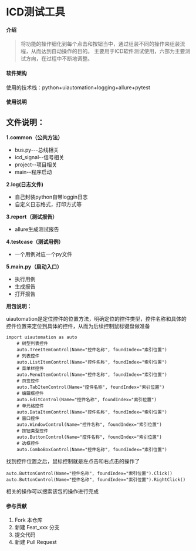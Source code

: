 # ICD测试工具

#### 介绍
> 将功能的操作细化到每个点击和按钮当中，通过组装不同的操作来组装流程，从而达到自动操作的目的。
主要用于ICD软件测试使用，六部为主要测试方向，在过程中不断地调整。

#### 软件架构
使用的技术栈：python+uiautomation+logging+allure+pytest

#### 使用说明
## 文件说明：
**1.common（公共方法）**
- bus.py---总线相关
- icd_signal--信号相关
- project--项目相关
- main--程序启动

**2.log(日志文件)**
- 自己封装python自带loggin日志
- 自定义日志格式，打印方式等

**3.report（测试报告）**
- allure生成测试报告

**4.testcase（测试用例）**
- 一个用例对应一个py文件

**5.main.py（启动入口）**
- 执行用例
- 生成报告
- 打开报告

**用包说明：**

uiautomation是定位控件的位置方法，明确定位的控件类型，控件名称和具体的控件位置来定位到具体的控件，从而为后续控制鼠标键盘做准备
```
import uiautomation as auto
    # 树型列表控件
    auto.TreeItemControl(Name="控件名称", foundIndex="索引位置")
    # 列表控件
    auto.ListItemControl(Name="控件名称", foundIndex="索引位置")
    # 菜单栏控件
    auto.MenuItemControl(Name="控件名称", foundIndex="索引位置")
    # 页签控件
    auto.TabItemControl(Name="控件名称", foundIndex="索引位置")
    # 编辑框控件
    auto.EditControl(Name="控件名称", foundIndex="索引位置")
    # 单元格控件
    auto.DataItemControl(Name="控件名称", foundIndex="索引位置")
    # 窗口控件
    auto.WindowControl(Name="控件名称", foundIndex="索引位置")
    # 按钮类型控件
    auto.ButtonControl(Name="控件名称", foundIndex="索引位置")
    # 选框控件
    auto.ComboBoxControl(Name="控件名称", foundIndex="索引位置")
```
    

找到控件位置之后，鼠标控制就是左点击和右点击的操作了
    
    auto.ButtonControl(Name="控件名称", foundIndex="索引位置").Click()
    auto.ButtonControl(Name="控件名称", foundIndex="索引位置").RightClick()
    
相关的操作可以搜索该包的操作进行完成

#### 参与贡献

1.  Fork 本仓库
2.  新建 Feat_xxx 分支
3.  提交代码
4.  新建 Pull Request

